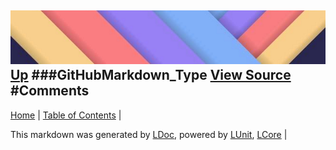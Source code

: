 ![](../Content/LDoc-banner-small.png "")
[Up](GitHubMarkdown_Type.md)
###GitHubMarkdown_Type
[View Source](GitHubMarkdown_Type.md)
#Comments
---

[Home](../../README.md) | [Table of Contents](../../TableOfContents.md) | 


This markdown was generated by [LDoc](https://github.com/CodeSingularity/LDoc), powered by [LUnit](https://github.com/CodeSingularity/LUnit), [LCore](https://github.com/CodeSingularity/LCore) | 

